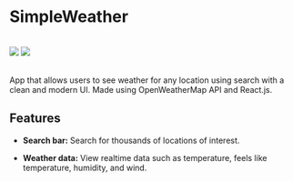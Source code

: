 # SimpleWeather

<div>
    <br>
    <img src="https://img.shields.io/badge/OpenWeatherMap%20API-%23e76241.svg?style=for-the-badge&logoColor=white"/>
    <img src="https://img.shields.io/badge/React-%2320232a.svg?style=for-the-badge&logo=react&logoColor=%2361DAFB"/>
    <br><br>
</div>
  
App that allows users to see weather for any location using search with a clean and modern UI. Made using OpenWeatherMap API and React.js.

## Features

- **Search bar:** Search for thousands of locations of interest.
  
- **Weather data:** View realtime data such as temperature, feels like temperature, humidity, and wind.
